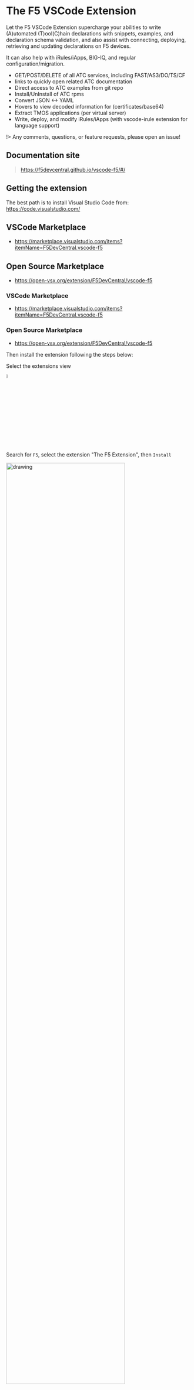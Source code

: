 # The F5 VSCode Extension

Let the F5 VSCode Extension supercharge your abilities to write (A)utomated (T)ool(C)hain declarations with snippets, examples, and declaration schema validation, and also assist with connecting, deploying, retrieving and updating declarations on F5 devices.

It can also help with iRules/iApps, BIG-IQ, and regular configuration/migration.

- GET/POST/DELETE of all ATC services, including FAST/AS3/DO/TS/CF
- links to quickly open related ATC documentation
- Direct access to ATC examples from git repo
- Install/UnInstall of ATC rpms
- Convert JSON <-> YAML
- Hovers to view decoded information for (certificates/base64)
- Extract TMOS applications (per virtual server)
- Write, deploy, and modify iRules/iApps (with vscode-irule extension for language support)

!> Any comments, questions, or feature requests, please open an issue!

## Documentation site

> <https://f5devcentral.github.io/vscode-f5/#/>

## Getting the extension

The best path is to install Visual Studio Code from: <https://code.visualstudio.com/>

## VSCode Marketplace

- <https://marketplace.visualstudio.com/items?itemName=F5DevCentral.vscode-f5>

## Open Source Marketplace

- <https://open-vsx.org/extension/F5DevCentral/vscode-f5>

### VSCode Marketplace

- <https://marketplace.visualstudio.com/items?itemName=F5DevCentral.vscode-f5>

### Open Source Marketplace

- <https://open-vsx.org/extension/F5DevCentral/vscode-f5>

Then install the extension following the steps below:

Select the extensions view

<img src="./images/vscode_extensions_icon.PNG" alt="drawing" width="5%"/>

Search for `F5`, select the extension "The F5 Extension", then `Install`

<img src="./images/installWithinCode_11.04.2020.gif" alt="drawing" width="80%"/>

## Create a device and connect

Select `Add Host` in the `F5: Hosts` view.  Then type in device details in the \<user\>@x.x.x.x format, hit `Enter` to submit

<img src="./images/addDeviceConnect_11.04.2020.gif" alt="drawing" width="80%"/>

## Deploy example as3 app

Click on the hostname of the connected device at the bottom of the window.

> This is the easiest way to get an editor window for JSON files and it also demonstrates how to get device details

Now that we have a JSON editor, select all text (`ctrl + a`), then `delete`.

Type `as3` to get the example AS3 snippet, then press `Enter`.

This should insert a sample AS3 declaration into the editor

> Note the declaration schema reference at the top.  This provides instant feedback and validation for any necessary modifications.  Please see [Schema Validation](schema_validation.md) for more details

Right-click in the editor and select `POST as AS3 Declaration`.  This should post the declaration to the currently connected device

!> Please be sure to have the AS3 service installed prior.  See [ATC RPM Mgmt](atc_rpm_mgmt.md) for assistance with getting a service installed

<img src="./images/as3SnippetDemo_11.04.2020.gif" alt="drawing" width="80%"/>



---

### To delete deployed AS3 tenant from device

Right-click on the tenant in the AS3 view on the left, then select `Delete Tenant`

## Known Issues

HTTP/422 responses - Can happen for a handful of reasons:

- Getting DO declaration when the device has settings DO can configure but the device was not deployed with DO (it can't manage the settings that are already there)
- Improperly formatted/wrong declaration
  - Sometimes this is from the '$schema' reference in the declaration
- Sometimes you can fix a DO HTTP/400 response by overwriting with a clean/updated declaration


### HTTP Auth Failures

When utilizing an external auth provider, restjavad/restnoded can have some issues, resulting in some occasional HTTP/400 auth errors:

The fix is to restart: restjavad and restnoded

Error from extension
> HTTP Auth FAILURE: 400 - undefined

Error from restjavad log

```log
[SEVERE][6859][24 Jul 2020 13:11:39 UTC][8100/shared/authn/login AuthnWorker] Error as the maximum time to wait exceeded while getting value of loginProviderName
[SEVERE][6860][24 Jul 2020 13:11:39 UTC][8100/shared/authn/login AuthnWorker] Error while setting value to loginProviderName when no loginReference and no loginProviderName were given
[WARNING][6861][24 Jul 2020 13:11:39 UTC][com.f5.rest.common.RestWorker] dispatch to worker http://localhost:8100/shared/authn/login caught following exception: java.lang.NullPointerException
        at com.f5.rest.workers.authn.AuthnWorker.onPost(AuthnWorker.java:394)
        at com.f5.rest.common.RestWorker.callDerivedRestMethod(RestWorker.java:1276)
        at com.f5.rest.common.RestWorker.callRestMethodHandler(RestWorker.java:1190)
        at com.f5.rest.common.RestServer.processQueuedRequests(RestServer.java:1207)
        at com.f5.rest.common.RestServer.access$000(RestServer.java:44)
        at com.f5.rest.common.RestServer$1.run(RestServer.java:285)
        at java.util.concurrent.Executors$RunnableAdapter.call(Executors.java:473)
        at java.util.concurrent.FutureTask.run(FutureTask.java:262)
        at java.util.concurrent.ScheduledThreadPoolExecutor$ScheduledFutureTask.access$201(ScheduledThreadPoolExecutor.java:178)
        at java.util.concurrent.ScheduledThreadPoolExecutor$ScheduledFutureTask.run(ScheduledThreadPoolExecutor.java:292)
        at java.util.concurrent.ThreadPoolExecutor.runWorker(ThreadPoolExecutor.java:1152)
        at java.util.concurrent.ThreadPoolExecutor$Worker.run(ThreadPoolExecutor.java:622)
        at java.lang.Thread.run(Thread.java:748)
```

---

## Client-side extension debugging

### Developer Debugger

VScode has a built-in debugger very much like Chrome.  This can be used to gain insight into what is happening when things don't respond as expected.

If you are having issues, it may be best to start here and capture the output as described below:

- In the main VSCode window, along the top, select **Help**, then **Toggle Developer Tools**, then select the **Console** tab.
  - Then, explore the requests and responses to see if there are any areas of concern
    - Expand some of the objects by clicking the little triangle next to the object under a request or response to inspect

If needed, **right-click** on an entry, then select **save-as** to save the log including expanded objects to a file.  This can be used for troubleshooting

<!-- ![vscode debugging console](./README_docs/images/vscodeDebugConsole_5.20.2020.PNG) -->
<img src="./README_docs/images/vscodeDebugConsole_5.20.2020.PNG" alt="drawing" width="80%"/>

This mainly catches logs sent through the console.log(''), which should typically be for development.


## installing vsix

The recommended way to get this extension is to install it from the Microsoft VScode extension marketplace or from within VSCode directly, under the extensions activity bar view on the left.

If you still need to install from vsix, they can be downloaded under the 'release' tab above: <https://github.com/f5devcentral/vscode-f5/releases>

Different ways to install vsix:

- <https://code.visualstudio.com/docs/editor/extension-gallery#_install-from-a-vsix>
- <https://github.com/eamodio/vscode-gitlens/wiki/Installing-Prereleases-(vsix)>


## Running the extension for dev

- Clone and install dependencies:

    ```bash
    git clone https://github.com/f5devcentral/vscode-f5.git
    cd vscode-f5-fast/
    npm install
    code .
    ```

- Start Debugging environment: Keystroke `F5`
- Navigate to view container by clicking on the f5 icon in the Activity bar (typically on the left)
- Update the device list in tree view on the left with a device in your environment
  - ***ADD*** in the ***F5 Hosts*** view
  - or `click` the pencil icon on an item and modify the item
- Connect to the device
  - (`click` device in host tree or `Cntrl+shift+P` or `F1`)
